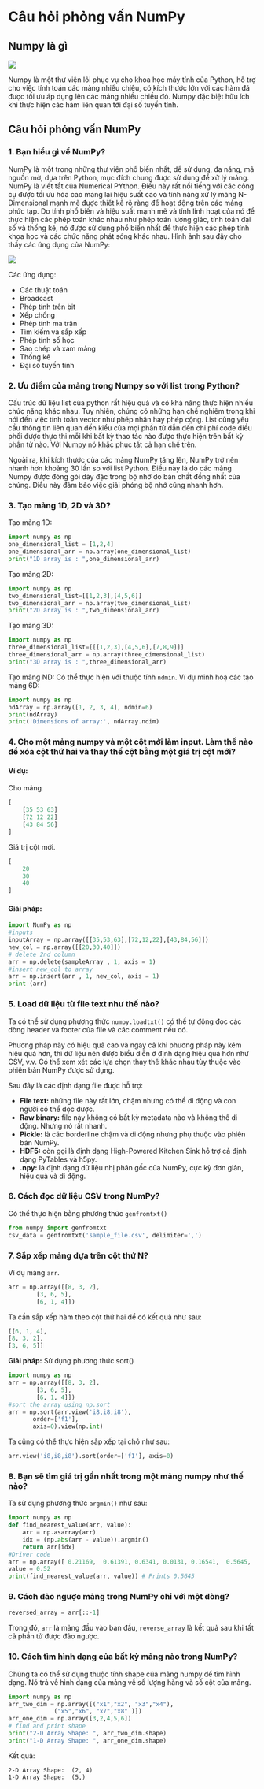 # Câu hỏi phỏng vấn NumPy

## Numpy là gì

![](./assets/numpy.jpeg)

Numpy là một thư viện lõi phục vụ cho khoa học máy tính của Python, hỗ trợ cho việc tính toán các mảng nhiều chiều, có kích thước lớn với các hàm đã được tối ưu áp dụng lên các mảng nhiều chiều đó. Numpy đặc biệt hữu ích khi thực hiện các hàm liên quan tới đại số tuyến tính.

## Câu hỏi phỏng vấn NumPy

### 1. Bạn hiểu gì về NumPy?

NumPy là một trong những thư viện phổ biến nhất, dễ sử dụng, đa năng, mã nguồn mở, dựa trên Python, mục đích chung được sử dụng để xử lý mảng. NumPy là viết tắt của Numerical PYthon. Điều này rất nổi tiếng với các công cụ được tối ưu hóa cao mang lại hiệu suất cao và tính năng xử lý mảng N-Dimensional mạnh mẽ được thiết kế rõ ràng để hoạt động trên các mảng phức tạp. Do tính phổ biến và hiệu suất mạnh mẽ và tính linh hoạt của nó để thực hiện các phép toán khác nhau như phép toán lượng giác, tính toán đại số và thống kê, nó được sử dụng phổ biến nhất để thực hiện các phép tính khoa học và các chức năng phát sóng khác nhau. Hình ảnh sau đây cho thấy các ứng dụng của NumPy:

![](./assets/uses_of_numpy.jpg)

Các ứng dụng:

- Các thuật toán
- Broadcast
- Phép tính trên bit
- Xếp chồng
- Phép tính ma trận
- Tìm kiếm và sắp xếp
- Phép tính số học
- Sao chép và xam mảng
- Thống kê
- Đại số tuyến tính

### 2. Ưu điểm của mảng trong Numpy so với list trong Python?

Cấu trúc dữ liệu list của python rất hiệu quả và có khả năng thực hiện nhiều chức năng khác nhau. Tuy nhiên, chúng có những hạn chế nghiêm trọng khi nói đến việc tính toán vector như phép nhân hay phép cộng. List cũng yêu cầu thông tin liên quan đến kiểu của mọi phần tử dẫn đến chi phí code điều phối được thực thi mỗi khi bất kỳ thao tác nào được thực hiện trên bất kỳ phần tử nào. Với Numpy nó khắc phục tất cả hạn chế trên.

Ngoài ra, khi kích thước của các mảng NumPy tăng lên, NumPy trở nên nhanh hơn khoảng 30 lần so với list Python. Điều này là do các mảng Numpy được đóng gói dày đặc trong bộ nhớ do bản chất đồng nhất của chúng. Điều này đảm bảo việc giải phóng bộ nhớ cũng nhanh hơn.

### 3. Tạo mảng 1D, 2D và 3D?

Tạo mảng 1D:

```py
import numpy as np
one_dimensional_list = [1,2,4]
one_dimensional_arr = np.array(one_dimensional_list)
print("1D array is : ",one_dimensional_arr)
```

Tạo mảng 2D:

```py
import numpy as np
two_dimensional_list=[[1,2,3],[4,5,6]]
two_dimensional_arr = np.array(two_dimensional_list)
print("2D array is : ",two_dimensional_arr)
```

Tạo mảng 3D:

```py
import numpy as np
three_dimensional_list=[[[1,2,3],[4,5,6],[7,8,9]]]
three_dimensional_arr = np.array(three_dimensional_list)
print("3D array is : ",three_dimensional_arr)
```

Tạo mảng ND: Có thể thực hiện với thuộc tính `ndmin`. Ví dụ minh hoạ các tạo mảng 6D:

```py
import numpy as np
ndArray = np.array([1, 2, 3, 4], ndmin=6)
print(ndArray)
print('Dimensions of array:', ndArray.ndim)
```

### 4. Cho một mảng numpy và một cột mới làm input. Làm thế nào để xóa cột thứ hai và thay thế cột bằng một giá trị cột mới?

#### Ví dụ:

Cho mảng

```py
[
    [35 53 63]
    [72 12 22]
    [43 84 56]
]
```

Giá trị cột mới.

```py
[
    20
    30
    40
]
```

#### Giải pháp:

```py
import NumPy as np
#inputs
inputArray = np.array([[35,53,63],[72,12,22],[43,84,56]])
new_col = np.array([[20,30,40]])
# delete 2nd column
arr = np.delete(sampleArray , 1, axis = 1)
#insert new_col to array
arr = np.insert(arr , 1, new_col, axis = 1)
print (arr)
```

### 5. Load dữ liệu từ file text như thế nào?

Ta có thể sử dụng phương thức `numpy.loadtxt()` có thể tự động đọc các dòng header và footer của file và các comment nếu có.

Phương pháp này có hiệu quả cao và ngay cả khi phương pháp này kém hiệu quả hơn, thì dữ liệu nên được biểu diễn ở định dạng hiệu quả hơn như CSV, v.v. Có thể xem xét các lựa chọn thay thế khác nhau tùy thuộc vào phiên bản NumPy được sử dụng.

Sau đây là các định dạng file được hỗ trợ:

- **File text:** những file này rất lớn, chậm nhưng có thể di động và con người có thể đọc được.
- **Raw binary:** file này không có bất kỳ metadata nào và không thể di động. Nhưng nó rất nhanh.
- **Pickle:** là các borderline chậm và di động nhưng phụ thuộc vào phiên bản NumPy.
- **HDF5:** còn gọi là định dạng High-Powered Kitchen Sink hỗ trợ cả định dạng PyTables và h5py.
- **.npy:** là định dạng dữ liệu nhị phân gốc của NumPy, cực kỳ đơn giản, hiệu quả và di động.

### 6. Cách đọc dữ liệu CSV trong NumPy?

Có thể thực hiện bằng phương thức `genfromtxt()`

```py
from numpy import genfromtxt
csv_data = genfromtxt('sample_file.csv', delimiter=',')
```

### 7. Sắp xếp mảng dựa trên cột thứ N?

Ví dụ mảng `arr`.

```py
arr = np.array([[8, 3, 2],
        [3, 6, 5],
        [6, 1, 4]])
```

Ta cần sắp xếp hàm theo cột thứ hai để có kết quả như sau:

```py
[[6, 1, 4],
[8, 3, 2],
[3, 6, 5]]
```

**Giải pháp:** Sử dụng phương thức sort()

```py
import numpy as np
arr = np.array([[8, 3, 2],
        [3, 6, 5],
        [6, 1, 4]])
#sort the array using np.sort
arr = np.sort(arr.view('i8,i8,i8'),
       order=['f1'],
       axis=0).view(np.int)
```

Ta cũng có thể thực hiện sắp xếp tại chỗ như sau:

```py
arr.view('i8,i8,i8').sort(order=['f1'], axis=0)
```

### 8. Bạn sẽ tìm giá trị gần nhất trong một mảng numpy như thế nào?

Ta sử dụng phương thức `argmin()` như sau:

```py
import numpy as np
def find_nearest_value(arr, value):
    arr = np.asarray(arr)
    idx = (np.abs(arr - value)).argmin()
    return arr[idx]
#Driver code
arr = np.array([ 0.21169,  0.61391, 0.6341, 0.0131, 0.16541,  0.5645,  0.5742])
value = 0.52
print(find_nearest_value(arr, value)) # Prints 0.5645
```

### 9. Cách đảo ngược mảng trong NumPy chỉ với một dòng?

```py
reversed_array = arr[::-1]
```

Trong đó, `arr` là mảng đầu vào ban đầu, `reverse_array` là kết quả sau khi tất cả phần tử được đảo ngược.

### 10. Cách tìm hình dạng của bất kỳ mảng nào trong NumPy?

Chúng ta có thể sử dụng thuộc tính shape của mảng numpy để tìm hình dạng. Nó trả về hình dạng của mảng về số lượng hàng và số cột của mảng.

```py
import numpy as np
arr_two_dim = np.array([("x1","x2", "x3","x4"),
             ("x5","x6", "x7","x8" )])
arr_one_dim = np.array([3,2,4,5,6])
# find and print shape
print("2-D Array Shape: ", arr_two_dim.shape)
print("1-D Array Shape: ", arr_one_dim.shape)
```

Kết quả:

```
2-D Array Shape:  (2, 4)
1-D Array Shape:  (5,)
```

